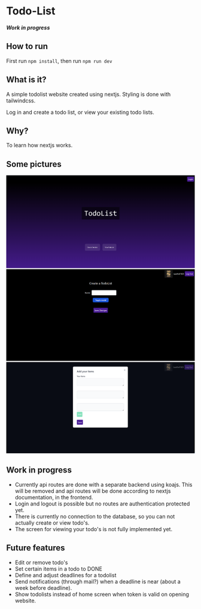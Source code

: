 # Todo-List

***Work in progress***

## How to run

First run `npm install`, then run `npm run dev`

## What is it?

A simple todolist website created using nextjs. Styling is done with tailwindcss.

Log in and create a todo list, or view your existing todo lists.

## Why?

To learn how nextjs works.

## Some pictures

![Homescreen](images/home.png)
![Create a todo](images/create.png)
![add items to a todo](images/modal.png)

## Work in progress

- Currently api routes are done with a separate backend using koajs. This will be removed and api routes will be done according to nextjs documentation, in the frontend.
- Login and logout is possible but no routes are authentication protected yet.
- There is currently no connection to the database, so you can not actually create or view todo's.
- The screen for viewing your todo's is not fully implemented yet.

## Future features

- Edit or remove todo's
- Set certain items in a todo to DONE
- Define and adjust deadlines for a todolist
- Send notifications (through mail?) when a deadline is near (about a week before deadline).
- Show todolists instead of home screen when token is valid on opening website.
  
